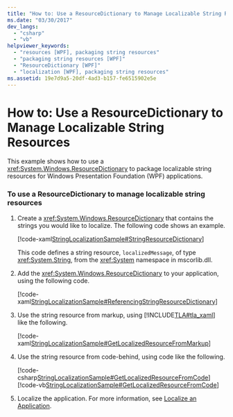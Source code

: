 ```yaml
---
title: "How to: Use a ResourceDictionary to Manage Localizable String Resources"
ms.date: "03/30/2017"
dev_langs: 
  - "csharp"
  - "vb"
helpviewer_keywords: 
  - "resources [WPF], packaging string resources"
  - "packaging string resources [WPF]"
  - "ResourceDictionary [WPF]"
  - "localization [WPF], packaging string resources"
ms.assetid: 19e7d9a5-20df-4ad3-b157-fe6515902e5e
---
```

# How to: Use a ResourceDictionary to Manage Localizable String Resources
This example shows how to use a <xref:System.Windows.ResourceDictionary> to package localizable string resources for Windows Presentation Foundation (WPF) applications.  
  
### To use a ResourceDictionary to manage localizable string resources  
  
1.  Create a <xref:System.Windows.ResourceDictionary> that contains the strings you would like to localize. The following code shows an example.  
  
     [!code-xaml[StringLocalizationSample#StringResourceDictionary](../../../../samples/snippets/csharp/VS_Snippets_Wpf/StringLocalizationSample/CSharp/StringResources.xaml#stringresourcedictionary)]  
  
     This code defines a string resource, `localizedMessage`, of type <xref:System.String>, from the <xref:System> namespace in mscorlib.dll.  
  
2.  Add the <xref:System.Windows.ResourceDictionary> to your application, using the following code.  
  
     [!code-xaml[StringLocalizationSample#ReferencingStringResourceDictionary](../../../../samples/snippets/csharp/VS_Snippets_Wpf/StringLocalizationSample/CSharp/App.xaml#referencingstringresourcedictionary)]  
  
3.  Use the string resource from markup, using [!INCLUDE[TLA#tla_xaml](../../../../includes/tlasharptla-xaml-md.md)] like the following.  
  
     [!code-xaml[StringLocalizationSample#GetLocalizedResourceFromMarkup](../../../../samples/snippets/csharp/VS_Snippets_Wpf/StringLocalizationSample/CSharp/MainWindow.xaml#getlocalizedresourcefrommarkup)]  
  
4.  Use the string resource from code-behind, using code like the following.  
  
     [!code-csharp[StringLocalizationSample#GetLocalizedResourceFromCode](../../../../samples/snippets/csharp/VS_Snippets_Wpf/StringLocalizationSample/CSharp/MainWindow.xaml.cs#getlocalizedresourcefromcode)]
     [!code-vb[StringLocalizationSample#GetLocalizedResourceFromCode](../../../../samples/snippets/visualbasic/VS_Snippets_Wpf/StringLocalizationSample/VisualBasic/MainWindow.xaml.vb#getlocalizedresourcefromcode)]  
  
5.  Localize the application. For more information, see [Localize an Application](how-to-localize-an-application.md).
